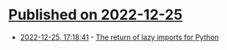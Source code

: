 # [Published on 2022-12-25](index.md)

* [2022-12-25, 17:18:41](https://news.ycombinator.com/item?id=34128944) - [The return of lazy imports for Python](https://lwn.net/Articles/917280/)
